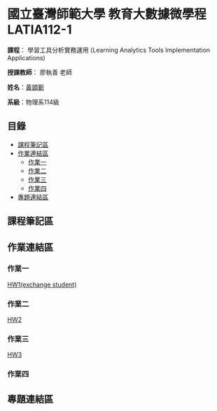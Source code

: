 # 國立臺灣師範大學 教育大數據微學程 LATIA112-1
__課程__： 學習工具分析實務運用 (Learning Analytics Tools Implementation Applications)

__授課教師__： 廖執善 老師

__姓名__：[黃顗斳](https://github.com/RexHuang0731/LATIA112-1.git)

__系級__：物理系114級

## 目錄
* [課程筆記區](#課程筆記區)
* [作業連結區](#作業連結區)
  * [作業一](#作業一)
  * [作業二](#作業二)
  * [作業三](#作業三)
  * [作業四](#作業四)
* [專題連結區](#專題連結區)

## 課程筆記區

## 作業連結區

### 作業一
[HW1(exchange student)](https://github.com/RexHuang0731/LATIA112-1/blob/main/HW1/HW1.ipynb)
### 作業二
[HW2](https://github.com/RexHuang0731/LATIA112-1/blob/main/HW2/HW2.ipynb)
### 作業三
[HW3]()
### 作業四

## 專題連結區
